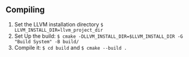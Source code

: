 ## Compiling
1) Set the LLVM installation directory  ```$ LLVM_INSTALL_DIR=llvm_project_dir```
2) Set Up the build: ```$ cmake -DLLVM_INSTALL_DIR=$LLVM_INSTALL_DIR -G "Build System" -B build/```
3) Compile it: ```$ cd build``` and ```$ cmake --build .```
